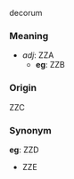decorum
### Meaning
+ _adj_: ZZA
	+ __eg__: ZZB

### Origin

ZZC

### Synonym

__eg__: ZZD

+ ZZE


